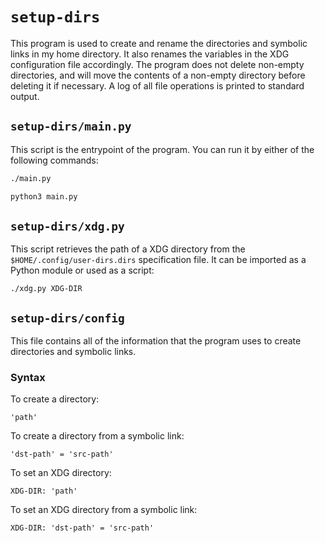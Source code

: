 # `setup-dirs`

This program is used to create and rename the directories and symbolic links in my home directory. It also renames the variables in the XDG configuration file accordingly. The program does not delete non-empty directories, and will move the contents of a non-empty directory before deleting it if necessary. A log of all file operations is printed to standard output.

## `setup-dirs/main.py`

This script is the entrypoint of the program. You can run it by either of the following commands:

```bash
./main.py
```

```bash
python3 main.py
```

## `setup-dirs/xdg.py`

This script retrieves the path of a XDG directory from the `$HOME/.config/user-dirs.dirs` specification file. It can be imported as a Python module or used as a script:

```
./xdg.py XDG-DIR
```

## `setup-dirs/config`

This file contains all of the information that the program uses to create directories and symbolic links.

### Syntax

To create a directory:
```
'path'
```

To create a directory from a symbolic link:
```
'dst-path' = 'src-path'
```

To set an XDG directory:
```
XDG-DIR: 'path'
```

To set an XDG directory from a symbolic link:
```
XDG-DIR: 'dst-path' = 'src-path'
```
